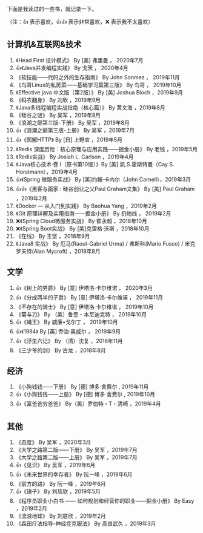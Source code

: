 下面是我读过的一些书，就记录一下。

（注：👍 表示喜欢，👍👍 表示非常喜欢，❌ 表示我不太喜欢）

## 计算机&互联网&技术

1. 《Head First 设计模式》 By [美] 弗里曼 ， 2020年7月
2. 👍《Java并发编程实践》 By 戈茨 ， 2020年4月
3. 《软技能——代码之外的生存指南》 By John Sonmez ， 2019年11月
4. 《鸟哥Linux的私房菜——基础学习篇第三版》 By 鸟哥 ， 2019年10月
5. 《Effective java 中文版（第2版）》 By [美] Joshua Bloch ，2019年9月
6. 《码农翻身》 By 刘欣 ，2019年9月
7. 《Java多线程编程实战指南（核心篇）》 By 黄文海 ，2019年8月
8. 《硅谷之谜》 By 吴军 ，2019年8月
9. 《浪潮之巅第三版-下册》 By 吴军 ，2019年8月
10. 👍《浪潮之巅第三版-上册》 By 吴军 ，2019年7月
12. 👍《图解HTTP》 By [日] 上野宣 ，2019年5月
12. 《Redis 深度历险：核心原理与应用实践——掘金小册》 By 老钱 ，2019年5月 
13. 《Redis实战》 By Josiah L. Carlson ，2019年4月
14. 《Java核心技术·卷 I（原书第10版）》By [美] 凯.S.霍斯特曼（Cay S. Horstmann），2019年4月
15. 👍《Spring 微服务实战》 By [美]约翰·卡内尔（John Carnell），2019年3月
16. 👍👍《黑客与画家 : 硅谷创业之父Paul Graham文集》 By [美] Paul Graham ，2019年2月
17. 《Docker — 从入门到实践》 By Baohua Yang ，2019年2月
18. 《Git 原理详解及实用指南——掘金小册》 By 扔物线 ， 2019年2月
19. ❌《Spring Cloud微服务实战》 By 翟永超 ，2018年10月
20. ❌《Spring Boot实战》 By [美]克雷格·沃斯 ，2018年10月
21. 《在线》 By 王坚 ，2018年9月
22. 《Java8 实战》 By 厄马(Raoul-Gabriel Urma) / 弗斯科(Mario Fusco) / 米克罗夫特(Alan Mycroft) ，2018年8月

## 文学

1. 👍《树上的男爵》 By [意] 伊塔洛·卡尔维诺 ， 2020年3月
2. 👍《分成两半的子爵》 By [意] 伊塔洛·卡尔维诺 ， 2019年11月
3. 《不存在的骑士》 By [意] 伊塔洛·卡尔维诺 ， 2019年10月
4. 《菊与刀》 By （美）鲁思・本尼迪克特 ， 2019年10月
5. 👍《蝇王》 By 威廉•戈尔丁 ， 2019年10月
6. 👍《1984》 By [英] 乔治·奥威尔 ， 2019年9月
7. 👍《浮生六记》 By （清）沈复 ，2018年11月
8. 《三少爷的剑》 By 古龙 ，2018年8月

## 经济

1. 《小狗钱钱——下册》 By [德] 博多·舍费尔 , 2019年11月
2. 👍《小狗钱钱——上册》 By [德] 博多·舍费尔 , 2019年10月
3. 👍《富爸爸穷爸爸》 By（美）罗伯特・T・清崎 ，2019年4月

## 其他

1. 《态度》 By 吴军 ，2020年3月
2. 《大学之路第二版——下册》 By 吴军 ，2019年7月
3. 《大学之路第二版——上册》 By 吴军 ，2019年7月
4. 👍《见识》 By 吴军 ，2019年6月
5. 👍《未来世界的幸存者》 By 阮一峰 ，2019年6月
6. 《前方的路》 By 阮一峰 ，2019年6月
7. 👍《镜子》 By 刘慈欣 ，2019年5月
8. 《程序员职业小白书 —— 如何规划和经营你的职业——掘金小册》 By Easy ，2019年2月
9. 《流浪地球》 By 刘慈欣 ，2019年2月
10. 《森田疗法指导-神经症克服法》 By 高良武久 ，2019年3月
